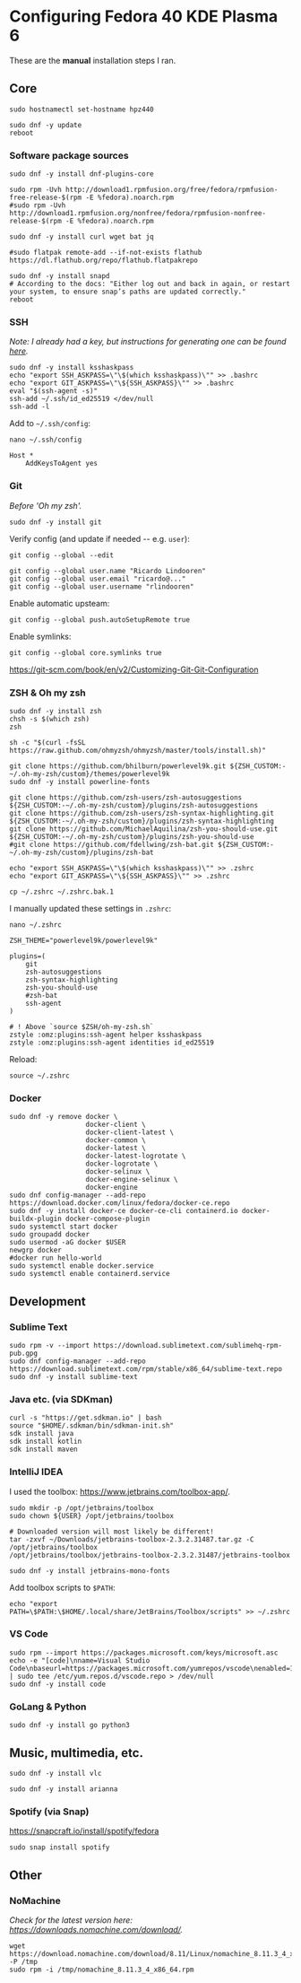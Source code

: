 # Configuring Fedora 40 KDE Plasma 6

These are the **manual** installation steps I ran.

## Core

```shell
sudo hostnamectl set-hostname hpz440
```

```shell
sudo dnf -y update
reboot
```

### Software package sources

```shell
sudo dnf -y install dnf-plugins-core
```

```shell
sudo rpm -Uvh http://download1.rpmfusion.org/free/fedora/rpmfusion-free-release-$(rpm -E %fedora).noarch.rpm
#sudo rpm -Uvh http://download1.rpmfusion.org/nonfree/fedora/rpmfusion-nonfree-release-$(rpm -E %fedora).noarch.rpm
```

```shell
sudo dnf -y install curl wget bat jq
```

```shell
#sudo flatpak remote-add --if-not-exists flathub https://dl.flathub.org/repo/flathub.flatpakrepo
```

```shell
sudo dnf -y install snapd
# According to the docs: "Either log out and back in again, or restart your system, to ensure snap’s paths are updated correctly."
reboot
```

### SSH

_Note: I already had a key, but instructions for generating one can be found [here](https://docs.github.com/en/authentication/connecting-to-github-with-ssh/generating-a-new-ssh-key-and-adding-it-to-the-ssh-agent)._

```shell
sudo dnf -y install ksshaskpass
echo "export SSH_ASKPASS=\"\$(which ksshaskpass)\"" >> .bashrc
echo "export GIT_ASKPASS=\"\${SSH_ASKPASS}\"" >> .bashrc
eval "$(ssh-agent -s)"
ssh-add ~/.ssh/id_ed25519 </dev/null
ssh-add -l
```

Add to `~/.ssh/config`:

```shell
nano ~/.ssh/config
```

```
Host * 
    AddKeysToAgent yes
```

### Git

_Before 'Oh my zsh'._

```shell
sudo dnf -y install git
```

Verify config (and update if needed -- e.g. `user`):
```shell
git config --global --edit
```

```
git config --global user.name "Ricardo Lindooren" 
git config --global user.email "ricardo@..." 
git config --global user.username "rlindooren"
```

Enable automatic upsteam:
```shell
git config --global push.autoSetupRemote true
```

Enable symlinks:
```shell
git config --global core.symlinks true
```

https://git-scm.com/book/en/v2/Customizing-Git-Git-Configuration

### ZSH & Oh my zsh

```shell
sudo dnf -y install zsh
chsh -s $(which zsh)
zsh
```

```shell
sh -c "$(curl -fsSL https://raw.github.com/ohmyzsh/ohmyzsh/master/tools/install.sh)"

git clone https://github.com/bhilburn/powerlevel9k.git ${ZSH_CUSTOM:-~/.oh-my-zsh/custom}/themes/powerlevel9k
sudo dnf -y install powerline-fonts

git clone https://github.com/zsh-users/zsh-autosuggestions ${ZSH_CUSTOM:-~/.oh-my-zsh/custom}/plugins/zsh-autosuggestions
git clone https://github.com/zsh-users/zsh-syntax-highlighting.git ${ZSH_CUSTOM:-~/.oh-my-zsh/custom}/plugins/zsh-syntax-highlighting
git clone https://github.com/MichaelAquilina/zsh-you-should-use.git ${ZSH_CUSTOM:-~/.oh-my-zsh/custom}/plugins/zsh-you-should-use
#git clone https://github.com/fdellwing/zsh-bat.git ${ZSH_CUSTOM:-~/.oh-my-zsh/custom}/plugins/zsh-bat

echo "export SSH_ASKPASS=\"\$(which ksshaskpass)\"" >> .zshrc
echo "export GIT_ASKPASS=\"\${SSH_ASKPASS}\"" >> .zshrc

cp ~/.zshrc ~/.zshrc.bak.1
```

I manually updated these settings in `.zshrc`:

```shell
nano ~/.zshrc
```

```
ZSH_THEME="powerlevel9k/powerlevel9k"

plugins=(
    git
    zsh-autosuggestions
    zsh-syntax-highlighting
    zsh-you-should-use
    #zsh-bat
    ssh-agent
)

# ! Above `source $ZSH/oh-my-zsh.sh`
zstyle :omz:plugins:ssh-agent helper ksshaskpass
zstyle :omz:plugins:ssh-agent identities id_ed25519
```

Reload:
```shell
source ~/.zshrc
```

### Docker

```shell
sudo dnf -y remove docker \
                   docker-client \
                   docker-client-latest \
                   docker-common \
                   docker-latest \
                   docker-latest-logrotate \
                   docker-logrotate \
                   docker-selinux \
                   docker-engine-selinux \
                   docker-engine
sudo dnf config-manager --add-repo https://download.docker.com/linux/fedora/docker-ce.repo
sudo dnf -y install docker-ce docker-ce-cli containerd.io docker-buildx-plugin docker-compose-plugin
sudo systemctl start docker
sudo groupadd docker
sudo usermod -aG docker $USER
newgrp docker
#docker run hello-world
sudo systemctl enable docker.service
sudo systemctl enable containerd.service
```

## Development

### Sublime Text

```shell
sudo rpm -v --import https://download.sublimetext.com/sublimehq-rpm-pub.gpg
sudo dnf config-manager --add-repo https://download.sublimetext.com/rpm/stable/x86_64/sublime-text.repo
sudo dnf -y install sublime-text
```

### Java etc. (via SDKman)

```shell
curl -s "https://get.sdkman.io" | bash
source "$HOME/.sdkman/bin/sdkman-init.sh"
sdk install java
sdk install kotlin
sdk install maven
```

### IntelliJ IDEA

I used the toolbox: https://www.jetbrains.com/toolbox-app/.

```shell
sudo mkdir -p /opt/jetbrains/toolbox
sudo chown ${USER} /opt/jetbrains/toolbox

# Downloaded version will most likely be different!
tar -zxvf ~/Downloads/jetbrains-toolbox-2.3.2.31487.tar.gz -C /opt/jetbrains/toolbox
/opt/jetbrains/toolbox/jetbrains-toolbox-2.3.2.31487/jetbrains-toolbox
```

```shell
sudo dnf -y install jetbrains-mono-fonts
```

Add toolbox scripts to `$PATH`:

```shell
echo "export PATH=\$PATH:\$HOME/.local/share/JetBrains/Toolbox/scripts" >> ~/.zshrc
```

### VS Code

```shell
sudo rpm --import https://packages.microsoft.com/keys/microsoft.asc
echo -e "[code]\nname=Visual Studio Code\nbaseurl=https://packages.microsoft.com/yumrepos/vscode\nenabled=1\ngpgcheck=1\ngpgkey=https://packages.microsoft.com/keys/microsoft.asc" | sudo tee /etc/yum.repos.d/vscode.repo > /dev/null
sudo dnf -y install code
```

### GoLang & Python

```shell
sudo dnf -y install go python3
```

## Music, multimedia, etc.

```shell
sudo dnf -y install vlc
```

```shell
sudo dnf -y install arianna
```

### Spotify (via Snap)

https://snapcraft.io/install/spotify/fedora

```shell
sudo snap install spotify
```

## Other

### NoMachine

_Check for the latest version here: https://downloads.nomachine.com/download/._

```shell
wget https://download.nomachine.com/download/8.11/Linux/nomachine_8.11.3_4_x86_64.rpm -P /tmp
sudo rpm -i /tmp/nomachine_8.11.3_4_x86_64.rpm
```
